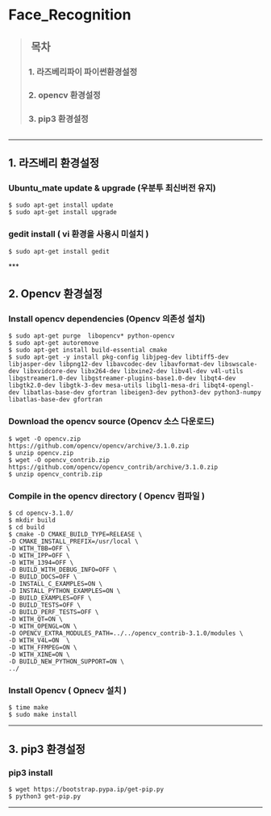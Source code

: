 # Face_Recognition
>##  목차
>### 1. 라즈베리파이 파이썬환경설정
>### 2. opencv 환경설정
>### 3. pip3 환경설정
>## 
***
## 1. 라즈베리 환경설정
### Ubuntu_mate update & upgrade (우분투 최신버전 유지)
    $ sudo apt-get install update
    $ sudo apt-get install upgrade
### gedit install ( vi 환경을 사용시 미설치 )
    $ sudo apt-get install gedit
***  
## 2. Opencv 환경설정
### Install opencv dependencies (Opencv 의존성 설치)
    $ sudo apt-get purge  libopencv* python-opencv
    $ sudo apt-get autoremove
    $ sudo apt-get install build-essential cmake
    $ sudo apt-get -y install pkg-config libjpeg-dev libtiff5-dev libjasper-dev libpng12-dev libavcodec-dev libavformat-dev libswscale-dev libxvidcore-dev libx264-dev libxine2-dev libv4l-dev v4l-utils libgstreamer1.0-dev libgstreamer-plugins-base1.0-dev libqt4-dev libgtk2.0-dev libgtk-3-dev mesa-utils libgl1-mesa-dri libqt4-opengl-dev libatlas-base-dev gfortran libeigen3-dev python3-dev python3-numpy libatlas-base-dev gfortran

### Download the opencv source (Opencv 소스 다운로드)
    $ wget -O opencv.zip https://github.com/opencv/opencv/archive/3.1.0.zip
    $ unzip opencv.zip
    $ wget -O opencv_contrib.zip https://github.com/opencv/opencv_contrib/archive/3.1.0.zip
    $ unzip opencv_contrib.zip

### Compile in the opencv directory ( Opencv 컴파일 )

    $ cd opencv-3.1.0/
    $ mkdir build
    $ cd build
    $ cmake -D CMAKE_BUILD_TYPE=RELEASE \ 
    -D CMAKE_INSTALL_PREFIX=/usr/local \
    -D WITH_TBB=OFF \
    -D WITH_IPP=OFF \
    -D WITH_1394=OFF \
    -D BUILD_WITH_DEBUG_INFO=OFF \
    -D BUILD_DOCS=OFF \
    -D INSTALL_C_EXAMPLES=ON \
    -D INSTALL_PYTHON_EXAMPLES=ON \
    -D BUILD_EXAMPLES=OFF \
    -D BUILD_TESTS=OFF \
    -D BUILD_PERF_TESTS=OFF \
    -D WITH_QT=ON \
    -D WITH_OPENGL=ON \
    -D OPENCV_EXTRA_MODULES_PATH=../../opencv_contrib-3.1.0/modules \
    -D WITH_V4L=ON  \
    -D WITH_FFMPEG=ON \
    -D WITH_XINE=ON \
    -D BUILD_NEW_PYTHON_SUPPORT=ON \
    ../

### Install Opencv ( Opnecv 설치 )

    $ time make
    $ sudo make install
***
## 3. pip3 환경설정
### pip3 install
    $ wget https://bootstrap.pypa.ip/get-pip.py
    $ python3 get-pip.py
***

